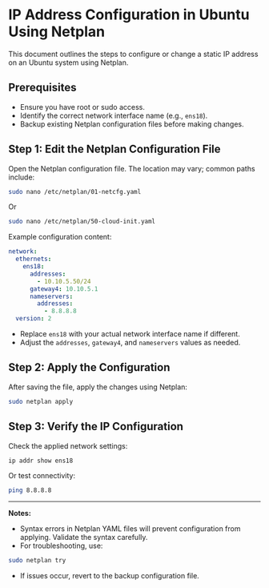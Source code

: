 # IP Address Configuration in Ubuntu Using Netplan

This document outlines the steps to configure or change a static IP address on an Ubuntu system using Netplan.

## Prerequisites

* Ensure you have root or sudo access.
* Identify the correct network interface name (e.g., `ens18`).
* Backup existing Netplan configuration files before making changes.

## Step 1: Edit the Netplan Configuration File

Open the Netplan configuration file. The location may vary; common paths include:

```bash
sudo nano /etc/netplan/01-netcfg.yaml
```

Or

```bash
sudo nano /etc/netplan/50-cloud-init.yaml
```

Example configuration content:

```yaml
network:
  ethernets:
    ens18:
      addresses:
        - 10.10.5.50/24
      gateway4: 10.10.5.1
      nameservers:
        addresses:
          - 8.8.8.8
  version: 2
```

* Replace `ens18` with your actual network interface name if different.
* Adjust the `addresses`, `gateway4`, and `nameservers` values as needed.

## Step 2: Apply the Configuration

After saving the file, apply the changes using Netplan:

```bash
sudo netplan apply
```

## Step 3: Verify the IP Configuration

Check the applied network settings:

```bash
ip addr show ens18
```

Or test connectivity:

```bash
ping 8.8.8.8
```

---

**Notes:**

* Syntax errors in Netplan YAML files will prevent configuration from applying. Validate the syntax carefully.
* For troubleshooting, use:

```bash
sudo netplan try
```

* If issues occur, revert to the backup configuration file.
